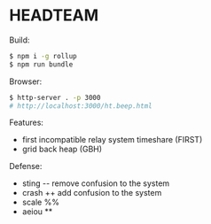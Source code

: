 # HEADTEAM
Build:
```bash
$ npm i -g rollup
$ npm run bundle
```

Browser:
```bash
$ http-server . -p 3000
# http://localhost:3000/ht.beep.html
```

Features:
- first incompatible relay system timeshare (FIRST)
- grid back heap (GBH)

Defense:
- sting -- remove confusion to the system
- crash ++ add confusion to the system
- scale %%
- aeiou **
